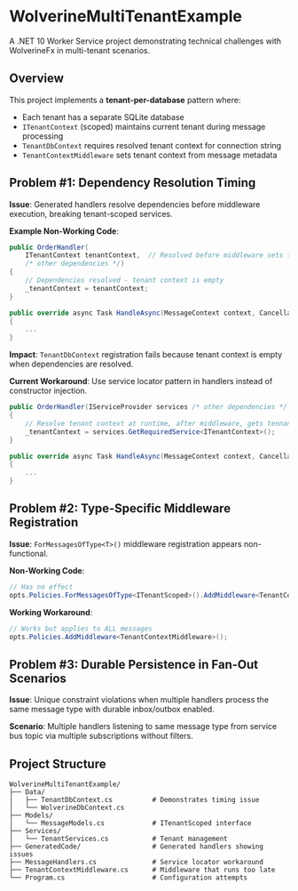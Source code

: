 ﻿# WolverineMultiTenantExample

A .NET 10 Worker Service project demonstrating technical challenges with WolverineFx in multi-tenant scenarios.

## Overview

This project implements a **tenant-per-database** pattern where:
- Each tenant has a separate SQLite database
- `ITenantContext` (scoped) maintains current tenant during message processing  
- `TenantDbContext` requires resolved tenant context for connection string
- `TenantContextMiddleware` sets tenant context from message metadata

## Problem #1: Dependency Resolution Timing

**Issue**: Generated handlers resolve dependencies before middleware execution, breaking tenant-scoped services.

**Example Non-Working Code**:
```csharp
public OrderHandler(
    ITenantContext tenantContext,  // Resolved before middleware sets tenant
    /* other dependencies */)
{
    // Dependencies resolved - tenant context is empty
    _tenantContext = tenantContext;
}

public override async Task HandleAsync(MessageContext context, CancellationToken cancellation)
{
    ...
}
```
**Impact**: `TenantDbContext` registration fails because tenant context is empty when dependencies are resolved.

**Current Workaround**: Use service locator pattern in handlers instead of constructor injection.
```csharp
public OrderHandler(IServiceProvider services /* other dependencies */)
{
    // Resolve tenant context at runtime, after middleware, gets tennant context correctly.
    _tenantContext = services.GetRequiredService<ITenantContext>();
}

public override async Task HandleAsync(MessageContext context, CancellationToken cancellation)
{
    ...
}
```
## Problem #2: Type-Specific Middleware Registration

**Issue**: `ForMessagesOfType<T>()` middleware registration appears non-functional.

**Non-Working Code**:
```csharp
// Has no effect
opts.Policies.ForMessagesOfType<ITenantScoped>().AddMiddleware<TenantContextMiddleware>();
```

**Working Workaround**:
```csharp
// Works but applies to ALL messages
opts.Policies.AddMiddleware<TenantContextMiddleware>();
```

## Problem #3: Durable Persistence in Fan-Out Scenarios

**Issue**: Unique constraint violations when multiple handlers process the same message type with durable inbox/outbox enabled.

**Scenario**: Multiple handlers listening to same message type from service bus topic via multiple subscriptions without filters.

## Project Structure

```
WolverineMultiTenantExample/
├── Data/
│   ├── TenantDbContext.cs          # Demonstrates timing issue
│   └── WolverineDbContext.cs       
├── Models/
│   └── MessageModels.cs            # ITenantScoped interface
├── Services/
│   └── TenantServices.cs           # Tenant management
├── GeneratedCode/                  # Generated handlers showing issues
├── MessageHandlers.cs              # Service locator workaround
├── TenantContextMiddleware.cs      # Middleware that runs too late
└── Program.cs                      # Configuration attempts
```